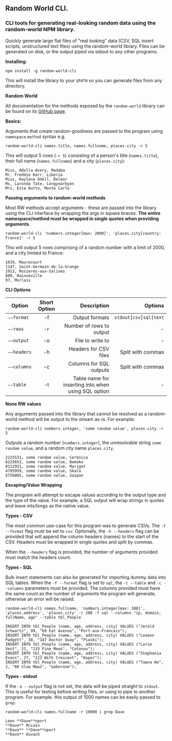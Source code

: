 ## Random World CLI.

### CLI tools for generating real-looking random data using the random-world NPM library.

Quickly generate large flat files of "real looking" data (CSV, SQL insert scripts, unstructured text files) using the random-world library. Files can be generated on disk, or the output piped via stdout to any other programs.

**Installing:**

`npm install -g random-world-cli`

This will install the library to your `$PATH` so you can generate files from any directory.

**Random World**

All documentation for the methods exposed by the `random-world` library can be found on its [GitHub page](https://github.com/drb/random-world).

**Basics:**

Arguments that create random-goodness are passed to the program using `namespace`.`method` syntax e.g.

`random-world-cli names.title, names.fullname, places.city -r 5`

This will output 5 rows (`-r 5`) consisting of a person's title (`names.title`), their full name (`names.fullname`) and a city (`places.city`):

```
Miss, Adella Avery, Madaba
Mr, Freddie Karr, Liberia
Miss, Kaylene Odell, Delmar
Ms, Laronda Tate, Longyearbyen
Mrs, Esta Hutto, Monte Carlo
```

**Passing arguments to random-world methods**

Most RW methods accept arguments - these are passed into the library using the CLI interface by wrapping the args in square braces. **The entire namespace/method must be wrapped in single quotes when providing arguments**.

`random-world-cli 'numbers.integer[max: 2000]', 'places.city[country: France]' -r 5`

This will output 5 rows comprising of a random number with a limit of 2000, and a city limited to France:

```
1639, Maurecourt
1147, Saint-Germain-de-la-Grange
1913, Rosieres-aux-Salines
889, Rainneville
97, Morlaix
```

**CLI Options**

| Option        | Short Option  | Description  | Options |
| ------------- |:-------------:| -----:| ---------:|
| `̵̵format`        | -f            | Output formats | `stdout⎮csv⎮sql⎮text` |
| `̵̵rows`        | -r            | Number of rows to output | - |
| `̵̵output`        | -o            | File to write to | - |
| `̵̵headers`        | -h            | Headers for CSV files | Split with commas |
| `̵̵columns`        | -c            | Columns for SQL outputs | Split with commas |
| `̵̵table`        | -t            | Table name for inserting into when using SQL option | - |

**None RW values**

Any arguments passed into the library that cannot be resolved as a random-world method will be output to the stream as-is. For example:

`random-world-cli numbers.integer, 'some random value', places.city -r 5`

Outputs a random number (`numbers.integer`), the unresolvable string `some random value`, and a random city name `places.city`.

```
2225531, some random value, Cerknica
6225652, some random value, Bamako
8112931, some random value, Marigot
4795959, some random value, Skala
5756085, some random value, Saipan
```

**Escaping/Value Wrapping**

The program will attempt to escape values according to the output type and the type of the value. For example, a SQL output will wrap strings in quotes and leave ints/longs as the native value.

**Types - CSV**

The most common use-case for this program was to generate CSVs. The `-f --format` flag must be set to `csv`. Optionally, the `-h --headers` flag can be provided that will append the column headers (names) to the start of the CSV. Headers must be wrapped in single quotes and split by commas.

When the `--headers` flag is provided, the number of arguments provided must match the headers count.

**Types - SQL**

Bulk insert statements can also be generated for importing dummy data into SQL tables. When the `-f --format` flag is set to `sql`, the `-t --table` and `-c --columns` parameters must be provided. The columns provided must have the same count as the number of arguments the program will generate, otherwise an error will be raised.

`random-world-cli names.fullname, 'numbers.integer[max: 100]', 'places.address', 'places.city' -r 200 -f sql --columns "ip, domain, fullName, age" --table tbl_People`

```
INSERT INTO tbl_People (name, age, address, city) VALUES ("Jerold Schwartz", 99, "69 Eat Avenue", "Port-aux-Francais");
INSERT INTO tbl_People (name, age, address, city) VALUES ("Leeann Padgett", 38, "147 Doctor Quay", "Piaski");
INSERT INTO tbl_People (name, age, address, city) VALUES ("Lorie Vest", 22, "133 Fine Mews", "Cotonou");
INSERT INTO tbl_People (name, age, address, city) VALUES ("Stephania Evans", 27, "123 With Crescent", "Koper");
INSERT INTO tbl_People (name, age, address, city) VALUES ("Tawna Ho", 2, "60 Slow Mews", "Gaborone");
```
**Types - stdout**

If the `-o --output` flag is not set, the data will be piped straight to `stdout`. This is useful for testing before writing files, or using to pipe to another program. For example. this output of 1000 names can be easily passed to `grep`.

`random-world-cli names.fullname -r 10000 | grep Dave`

```
Leon **Dave**nport
**Dave** Mccain
**Dave** **Dave**nport
**Dave** Kovach
```
